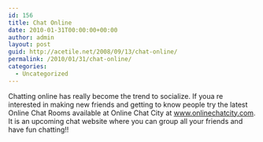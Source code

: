 ```yaml
---
id: 156
title: Chat Online
date: 2010-01-31T00:00:00+00:00
author: admin
layout: post
guid: http://acetile.net/2008/09/13/chat-online/
permalink: /2010/01/31/chat-online/
categories:
  - Uncategorized
---
```

Chatting online has really become the trend to socialize. If youa re interested in making new friends and getting to know people try the latest Online Chat Rooms available at Online Chat City at www.onlinechatcity.com. It is an upcoming chat website where you can group all your friends and have fun chatting!!